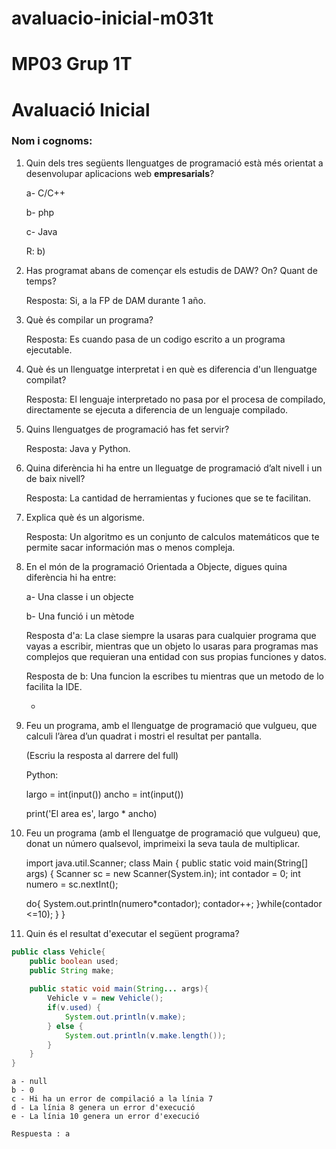 # avaluacio-inicial-m031t
# MP03 Grup 1T
# Avaluació Inicial

### Nom i cognoms:

1. Quin dels tres següents llenguatges de programació està més orientat a desenvolupar aplicacions web **empresarials**?

    a- C/C++

    b- php

    c- Java
    
    R: b)

2. Has programat abans de començar els estudis de DAW? On? Quant de temps?

    Resposta: Si, a la FP de DAM durante 1 año.
    
    


3. Què és compilar un programa?

    Resposta: Es cuando pasa de un codigo escrito a un programa ejecutable.
    
    

4. Què és un llenguatge interpretat i en què es diferencia d'un llenguatge compilat?

    Resposta: El lenguaje interpretado no pasa por el procesa de compilado, directamente se ejecuta a diferencia de un lenguaje compilado.



5. Quins llenguatges de programació has fet servir?

    Resposta: Java y Python. 


6. Quina diferència hi ha entre un lleguatge de programació d’alt nivell i un de baix nivell?

    Resposta: La cantidad de herramientas y fuciones que se te facilitan.



7. Explica què és un algorisme.

    Resposta: Un algoritmo es un conjunto de calculos matemáticos que te permite sacar información mas o menos compleja.



8. En el món de la programació Orientada a Objecte, digues quina diferència hi ha entre:

    a- Una classe i un objecte  

    b- Una funció i un mètode
    
    
    Resposta d'a: La clase siempre la usaras para cualquier programa que vayas a escribir, mientras que un objeto lo usaras para programas mas complejos
    que requieran una entidad con sus propias funciones y datos.



    Resposta de b: Una funcion la escribes tu mientras que un metodo de lo facilita la IDE.


    -

9. Feu un programa, amb el llenguatge de programació que vulgueu, que calculi l’àrea d’un quadrat i mostri el resultat per pantalla.

    (Escriu la resposta al darrere del full) 
    
    Python:
    
    largo = int(input())
    ancho = int(input())

    print('El area es', largo * ancho)

9. Feu un programa (amb el llenguatge de programació que vulgueu) que, donat un número qualsevol, imprimeixi la seva taula de multiplicar.

    import java.util.Scanner;
   class Main {
  public static void main(String[] args) {
    Scanner sc = new Scanner(System.in);
    int contador = 0;
    int numero = sc.nextInt();
    
    do{
     System.out.println(numero*contador);
      contador++;
    }while(contador <=10);
  }
}

10. Quin és el resultat d'executar el següent programa?

```java
public class Vehicle{
    public boolean used;
    public String make;
    
    public static void main(String... args){
        Vehicle v = new Vehicle();
        if(v.used) {
            System.out.println(v.make);
        } else {
            System.out.println(v.make.length());
        }
    }
}
```

    a - null
    b - 0
    c - Hi ha un error de compilació a la línia 7
    d - La línia 8 genera un error d'execució
    e - La línia 10 genera un error d'execució
    
    Respuesta : a
